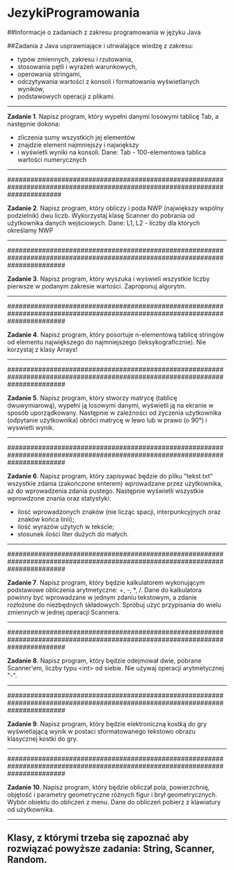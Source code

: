 # JezykiProgramowania
##Informacje o zadaniach z zakresu programowania w języku Java

##Zadania z Java usprawniające i utrwalające wiedzę z zakresu:

* typów zmiennych, zakresu i rzutowania,
* stosowania pętli i wyrażeń warunkowych, 
* operowania stringami, 
* odczytywania wartości z konsoli i formatowania wyświetlanych wyników, 
* podstawowych operacji z plikami.
<hr \>

**Zadanie 1**. Napisz program, który wypełni danymi losowymi tablicę Tab, a następnie dokona:

 * zliczenia sumy wszystkich jej elementów
 * znajdzie element najmniejszy i największy
 * i wyświetli wyniki na konsoli.
Dane: Tab - 100-elementowa tablica wartości numerycznych

<hr \>

##############################################################################################################################

**Zadanie 2**. Napisz program, który obliczy i poda NWP (największy wspólny podzielnik) dwu liczb. Wykorzystaj klasę Scanner do pobrania od użytkownika danych wejściowych.
    Dane: L1, L2 - liczby dla których określamy NWP
<hr \>

###############################################################################################################################

**Zadanie 3**. Napisz program, który wyszuka i wyświeli wszystkie liczby pierwsze w podanym zakresie wartości. Zaproponuj algorytm.  
<hr \>

###############################################################################################################################

**Zadanie 4**. Napisz program, który posortuje n-elementową tablicę stringów od elementu największego do najmniejszego (leksykograficznie). Nie korzystaj z klasy Arrays! 
<hr \>

###############################################################################################################################

**Zadanie 5**. Napisz program, który stworzy matrycę (tablicę dwuwymiarową), wypełni ją losowymi danymi, wyświetli ją na ekranie w sposób  uporządkowany. Następnie w zależności od życzenia użytkownika (odpytanie użytkownika) obróci matrycę w lewo lub w prawo (o 90°) i wyswietli wynik.
<hr \>

###############################################################################################################################

**Zadanie 6**. Napisz program, który zapisywać będzie do pliku "tekst.txt" wszystkie zdania (zakończone enterem) wprowadzane przez użytkownika, aż do wprowadzenia zdania pustego. Następnie wyświetli wszystkie wprowdzone znania oraz statystyki:

 * ilość wprowadzonych znaków (nie licząc spacji, interpunkcyjnych oraz znaków końca linii); 
 * ilość wyrazów użytych w tekście;
 * stosunek ilości liter dużych do małych.
<hr \>

###############################################################################################################################

**Zadanie 7**. Napisz program, który będzie kalkulatorem wykonującym podstawowe obliczenia arytmetyczne: +, -, *, /. Dane do kalkulatora powinny być wprowadzane w jednym zdaniu tekstowym, a zdanie rozłożone do niezbędnych składowych.
   Spróbuj użyć przypisania do wielu zmiennych w jednej operacji Scannera. 
<hr \>

###############################################################################################################################

**Zadanie 8**. Napisz program, który będzie odejmował dwie, pobrane Scanner'em, liczby typu \<int> od siebie. Nie używaj operacji arytmetycznej "-".
<hr \>

###############################################################################################################################

**Zadanie 9**. Napisz program, który będzie elektroniczną kostką do gry wyświetlającą wynik w postaci sformatowanego tekstowo obrazu klasycznej kostki do gry.
<hr \>

###############################################################################################################################

**Zadanie 10**. Napisz program, który będzie obliczał pola, powierzchnię, objętość i parametry geometryczne różnych figur i brył geometrycznych. Wybór obiektu do obliczeń z menu. Dane do obliczeń pobierz z klawiatury od użytkownika.
<hr \>

##   Klasy, z którymi trzeba się zapoznać aby rozwiązać powyższe zadania: **String, Scanner, Random**.

